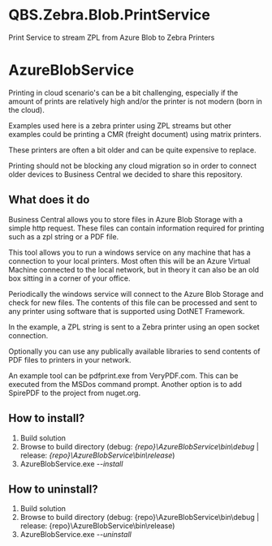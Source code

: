 # QBS.Zebra.Blob.PrintService
Print Service to stream ZPL from Azure Blob to Zebra Printers

# AzureBlobService
Printing in cloud scenario's can be a bit challenging, especially if the amount of prints are relatively high and/or the printer is not modern (born in the cloud).

Examples used here is a zebra printer using ZPL streams but other examples could be printing a CMR (freight document) using matrix printers.

These printers are often a bit older and can be quite expensive to replace.

Printing should not be blocking any cloud migration so in order to connect older devices to Business Central we decided to share this repository.

## What does it do
Business Central allows you to store files in Azure Blob Storage with a simple http request. These files can contain information required for printing such as a zpl string or a PDF file.

This tool allows you to run a windows service on any machine that has a connection to your local printers. Most often this will be an Azure Virtual Machine connected to the local network, but in theory it can also be an old box sitting in a corner of your office.

Periodically the windows service will connect to the Azure Blob Storage and check for new files. The contents of this file can be processed and sent to any printer using software that is supported using DotNET Framework.

In the example, a ZPL string is sent to a Zebra printer using an open socket connection.

Optionally you can use any publically available libraries to send contents of PDF files to printers in your network.

An example tool can be pdfprint.exe from VeryPDF.com. This can be executed from the MSDos command prompt. Another option is to add SpirePDF to the project from nuget.org.

## How to install?
1. Build solution
2. Browse to build directory (debug: *{repo}\AzureBlobService\bin\debug* | release: *{repo}\AzureBlobService\bin\release*)
3. AzureBlobService.exe *--install*

## How to uninstall?
1. Build solution
2. Browse to build directory (debug: {repo}\AzureBlobService\bin\debug | release: {repo}\AzureBlobService\bin\release)
3. AzureBlobService.exe *--uninstall*
